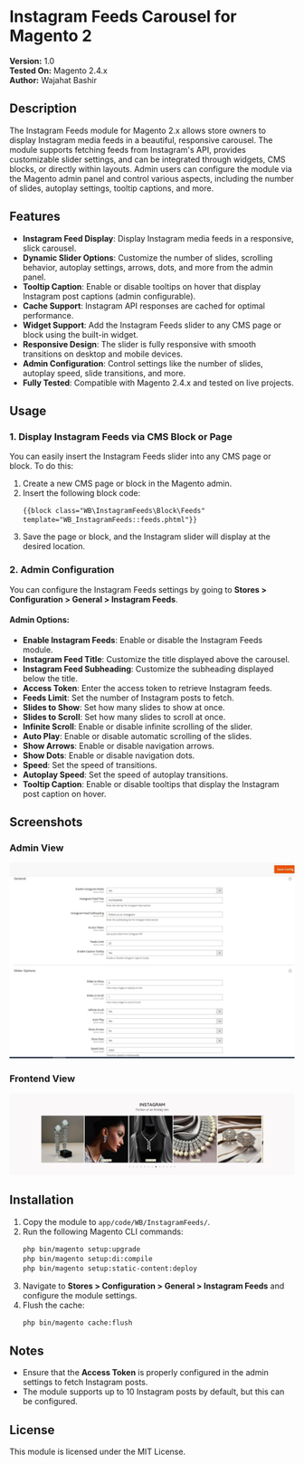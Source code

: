 # Instagram Feeds Carousel for Magento 2

**Version:** 1.0  
**Tested On:** Magento 2.4.x  
**Author:** Wajahat Bashir

## Description

The Instagram Feeds module for Magento 2.x allows store owners to display Instagram media feeds in a beautiful, responsive carousel. The module supports fetching feeds from Instagram's API, provides customizable slider settings, and can be integrated through widgets, CMS blocks, or directly within layouts. Admin users can configure the module via the Magento admin panel and control various aspects, including the number of slides, autoplay settings, tooltip captions, and more.

## Features

- **Instagram Feed Display**: Display Instagram media feeds in a responsive, slick carousel.
- **Dynamic Slider Options**: Customize the number of slides, scrolling behavior, autoplay settings, arrows, dots, and more from the admin panel.
- **Tooltip Caption**: Enable or disable tooltips on hover that display Instagram post captions (admin configurable).
- **Cache Support**: Instagram API responses are cached for optimal performance.
- **Widget Support**: Add the Instagram Feeds slider to any CMS page or block using the built-in widget.
- **Responsive Design**: The slider is fully responsive with smooth transitions on desktop and mobile devices.
- **Admin Configuration**: Control settings like the number of slides, autoplay speed, slide transitions, and more.
- **Fully Tested**: Compatible with Magento 2.4.x and tested on live projects.


## Usage

### 1. Display Instagram Feeds via CMS Block or Page

You can easily insert the Instagram Feeds slider into any CMS page or block. To do this:
1. Create a new CMS page or block in the Magento admin.
2. Insert the following block code:
   ```
   {{block class="WB\InstagramFeeds\Block\Feeds" template="WB_InstagramFeeds::feeds.phtml"}}
   ```
3. Save the page or block, and the Instagram slider will display at the desired location.


### 2. Admin Configuration

You can configure the Instagram Feeds settings by going to **Stores > Configuration > General > Instagram Feeds**.

#### Admin Options:
- **Enable Instagram Feeds**: Enable or disable the Instagram Feeds module.
- **Instagram Feed Title**: Customize the title displayed above the carousel.
- **Instagram Feed Subheading**: Customize the subheading displayed below the title.
- **Access Token**: Enter the access token to retrieve Instagram feeds.
- **Feeds Limit**: Set the number of Instagram posts to fetch.
- **Slides to Show**: Set how many slides to show at once.
- **Slides to Scroll**: Set how many slides to scroll at once.
- **Infinite Scroll**: Enable or disable infinite scrolling of the slider.
- **Auto Play**: Enable or disable automatic scrolling of the slides.
- **Show Arrows**: Enable or disable navigation arrows.
- **Show Dots**: Enable or disable navigation dots.
- **Speed**: Set the speed of transitions.
- **Autoplay Speed**: Set the speed of autoplay transitions.
- **Tooltip Caption**: Enable or disable tooltips that display the Instagram post caption on hover.

## Screenshots

### Admin View
![Admin View](https://github.com/wajahatbashir/wajahatbashir/blob/main/images/instagram-feeds-backend.jpg)

### Frontend View
![Frontend View](https://github.com/wajahatbashir/wajahatbashir/blob/main/images/instagram-feeds-frontend.jpg)

## Installation

1. Copy the module to `app/code/WB/InstagramFeeds/`.
2. Run the following Magento CLI commands:
   ```bash
   php bin/magento setup:upgrade
   php bin/magento setup:di:compile
   php bin/magento setup:static-content:deploy
   ```
3. Navigate to **Stores > Configuration > General > Instagram Feeds** and configure the module settings.
4. Flush the cache:
   ```bash
   php bin/magento cache:flush
   ```

## Notes

- Ensure that the **Access Token** is properly configured in the admin settings to fetch Instagram posts.
- The module supports up to 10 Instagram posts by default, but this can be configured.

## License

This module is licensed under the MIT License.